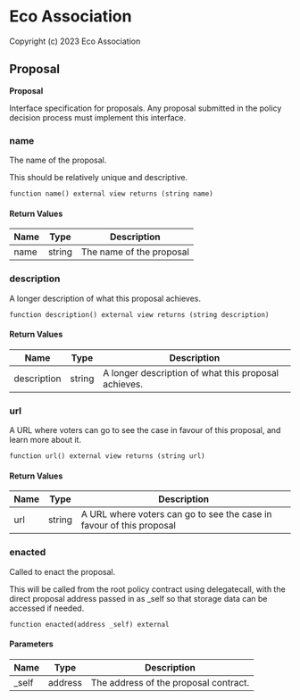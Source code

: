 # Eco Association

Copyright (c) 2023 Eco Association

## Proposal

**Proposal**

Interface specification for proposals. Any proposal submitted in the
policy decision process must implement this interface.

### name

The name of the proposal.

This should be relatively unique and descriptive.

```solidity
function name() external view returns (string name)
```

#### Return Values

| Name | Type | Description |
| ---- | ---- | ----------- |
| name | string | The name of the proposal |

### description

A longer description of what this proposal achieves.

```solidity
function description() external view returns (string description)
```

#### Return Values

| Name | Type | Description |
| ---- | ---- | ----------- |
| description | string | A longer description of what this proposal achieves. |

### url

A URL where voters can go to see the case in favour of this proposal,
and learn more about it.

```solidity
function url() external view returns (string url)
```

#### Return Values

| Name | Type | Description |
| ---- | ---- | ----------- |
| url | string | A URL where voters can go to see the case in favour of this proposal |

### enacted

Called to enact the proposal.

This will be called from the root policy contract using delegatecall,
with the direct proposal address passed in as _self so that storage
data can be accessed if needed.

```solidity
function enacted(address _self) external
```
#### Parameters

| Name | Type | Description |
| ---- | ---- | ----------- |
| _self | address | The address of the proposal contract. |

